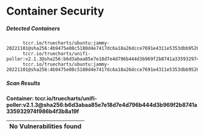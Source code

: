 # Container Security

##### Detected Containers

          tccr.io/truecharts/ubuntu:jammy-20221101@sha256:4b9475e08c5180d4e7417dc6a18a26dcce7691e4311e5353dbb952645c5ff43f
          tccr.io/truecharts/unifi-poller:v2.1.3@sha256:b6d3abaa85e7e18d7e4d796b444d3b969f2b8741a335932974f986b4f3b8a19f
          tccr.io/truecharts/ubuntu:jammy-20221101@sha256:4b9475e08c5180d4e7417dc6a18a26dcce7691e4311e5353dbb952645c5ff43f

##### Scan Results

**Container: tccr.io/truecharts/unifi-poller:v2.1.3@sha256:b6d3abaa85e7e18d7e4d796b444d3b969f2b8741a335932974f986b4f3b8a19f**



| No Vulnerabilities found         |
|:---------------------------------|

